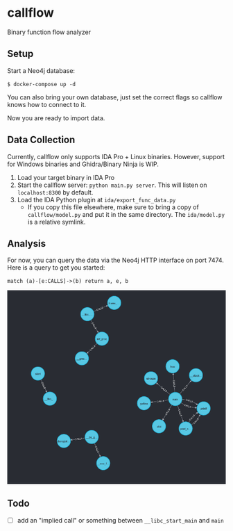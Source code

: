 # callflow
Binary function flow analyzer

## Setup

Start a Neo4j database:

```
$ docker-compose up -d
```

You can also bring your own database, just set the correct flags so callflow knows how to connect to it.

Now you are ready to import data.

## Data Collection

Currently, callflow only supports IDA Pro + Linux binaries. However, support for Windows binaries and Ghidra/Binary Ninja is WIP.

1. Load your target binary in IDA Pro
2. Start the callflow server: `python main.py server`. This will listen on `localhost:8300` by default.
3. Load the IDA Python plugin at `ida/export_func_data.py`
    * If you copy this file elsewhere, make sure to bring a copy of `callflow/model.py` and put it in the same directory. The `ida/model.py` is a relative symlink.

## Analysis

For now, you can query the data via the Neo4j HTTP interface on port 7474. Here is a query to get you started:

```
match (a)-[e:CALLS]->(b) return a, e, b
```

![Call graph in neo4j](/img/example_graph.png)

## Todo

- [ ] add an "implied call" or something between `__libc_start_main` and `main`